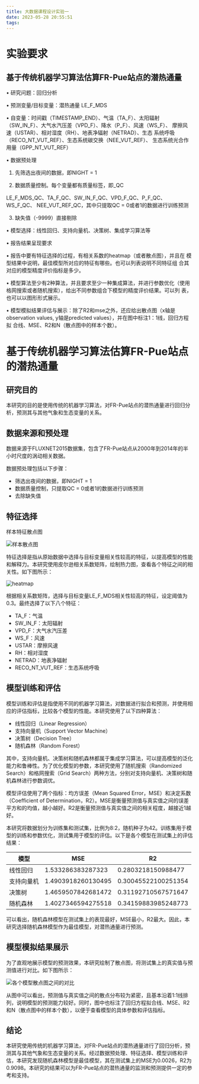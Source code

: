 ```yaml
---
title: 大数据课程设计实验一
date: 2023-05-28 20:55:51
tags:
---
```


# 实验要求

## 基于传统机器学习算法估算FR-Pue站点的潜热通量

• 研究问题：回归分析

• 预测变量/目标变量：潜热通量 LE_F_MDS

• 自变量：时间戳（TIMESTAMP_END）、气温（TA_F）、太阳辐射 （SW_IN_F）、大气水汽压差（VPD_F）、降水（P_F）、风速（WS_F）、 摩擦风速（USTAR）、相对湿度（RH）、地表净辐射（NETRAD）、生态 系统呼吸（RECO_NT_VUT_REF）、生态系统碳交换（NEE_VUT_REF）、 生态系统光合作用量（GPP_NT_VUT_REF）

• 数据预处理

1. 先筛选出夜间的数据，即NIGHT = 1

2. 数据质量控制。每个变量都有质量标签，即_QC

LE_F_MDS_QC、TA_F_QC、SW_IN_F_QC、VPD_F_QC、P_F_QC、WS_F_QC、 NEE_VUT_REF_QC，其中只提取QC = 0或者1的数据进行训练预测

3. 缺失值（-9999）直接剔除

• 模型选择：线性回归、支持向量机、决策树、集成学习算法等

• 报告结果呈现要求

• 报告中要有特征选择的过程，有相关系数的heatmap（或者散点图），并且在 模型结果中说明，最佳模型所对应的特征有哪些。也可以列表说明不同特征组 合其对应的模型精度评价指标是多少。

• 模型算法至少有2种算法，并且要求至少一种集成算法，并进行参数优化（使用 格网搜索或者随机搜索），给出不同参数组合下模型的精度评价结果。可以列 表，也可以以图形形式展示。

• 模型模拟结果评估与展示：除了R2和mse之外，还应给出散点图（x轴是 observation values, y轴是predicted values），并在图中标注1：1线，回归方程拟 合线、MSE、R2和N（散点图中的样本个数）。



# 基于传统机器学习算法估算FR-Pue站点的潜热通量

## 研究目的

本研究的目的是使用传统的机器学习算法，对FR-Pue站点的潜热通量进行回归分析，预测其与其他气象和生态变量的关系。

## 数据来源和预处理

数据来源于FLUXNET2015数据集，包含了FR-Pue站点从2000年到2014年的半小时尺度的涡动相关数据。

数据预处理包括以下步骤：

- 筛选出夜间的数据，即NIGHT = 1
- 数据质量控制，只提取QC = 0或者1的数据进行训练预测
- 去除缺失值

## 特征选择

样本特征散点图

![样本散点图](https://124newblog-1309411887.cos.ap-nanjing.myqcloud.com/images/202305290945685.png)

特征选择是指从原始数据中选择与目标变量相关性较高的特征，以提高模型的性能和解释力。本研究使用皮尔逊相关系数矩阵，绘制热力图，查看各个特征之间的相关性。如下图所示：

![heatmap](https://124newblog-1309411887.cos.ap-nanjing.myqcloud.com/images/202305290938723.png)

根据相关系数矩阵，选择与目标变量LE_F_MDS相关性较高的特征，设定阈值为0.3。最终选择了以下八个特征：

- TA_F：气温
- SW_IN_F：太阳辐射
- VPD_F：大气水汽压差
- WS_F：风速
- USTAR：摩擦风速
- RH：相对湿度
- NETRAD：地表净辐射
- RECO_NT_VUT_REF：生态系统呼吸

## 模型训练和评估

模型训练和评估是指使用不同的机器学习算法，对数据进行拟合和预测，并使用相应的评估指标，比较各个模型的性能。本研究使用了以下四种算法：

- 线性回归（Linear Regression）
- 支持向量机（Support Vector Machine）
- 决策树（Decision Tree）
- 随机森林（Random Forest）

其中，支持向量机、决策树和随机森林都属于集成学习算法，可以提高模型的泛化能力和鲁棒性。为了优化模型的参数，本研究使用了随机搜索（Randomized Search）和格网搜索（Grid Search）两种方法，分别对支持向量机、决策树和随机森林进行参数调优。

模型评估使用了两个指标：均方误差（Mean Squared Error，MSE）和决定系数（Coefficient of Determination，R2）。MSE是衡量预测值与真实值之间的误差平方和的均值，越小越好。R2是衡量预测值与真实值之间的相关程度，越接近1越好。

本研究将数据划分为训练集和测试集，比例为8:2，随机种子为42。训练集用于模型的训练和参数优化，测试集用于模型的评估。以下是各个模型在测试集上的评估结果：

| 模型       | MSE                | R2                  |
| ---------- | ------------------ | ------------------- |
| 线性回归   | 1.533286383287323  | 0.2803218150988477  |
| 支持向量机 | 1.4903918260130495 | 0.30045522100251354 |
| 决策树     | 1.4659507842681472 | 0.31192710567571647 |
| 随机森林   | 1.4027346594275518 | 0.34159883985248773 |

可以看出，随机森林模型在测试集上的表现最好，MSE最小，R2最大。因此，本研究选择随机森林模型作为最佳模型，对潜热通量进行预测。

## 模型模拟结果展示

为了直观地展示模型的预测效果，本研究绘制了散点图，将测试集上的真实值与预测值进行对比。如下图所示：

![各个模型散点图之间的对比](https://124newblog-1309411887.cos.ap-nanjing.myqcloud.com/images/202305290936147.png)

从图中可以看出，预测值与真实值之间的散点分布较为紧密，且基本沿着1:1线排列，说明模型的预测能力较好。同时，图中也标注了回归方程拟合线、MSE、R2和N（散点图中的样本个数），以便于查看模型的具体参数和评估指标。

## 结论

本研究使用传统的机器学习算法，对FR-Pue站点的潜热通量进行了回归分析，预测其与其他气象和生态变量的关系。经过数据预处理、特征选择、模型训练和评估，本研究发现随机森林模型是最佳模型，其在测试集上的MSE为0.0026，R2为0.9098。本研究的结果可以为FR-Pue站点的潜热通量的监测和预测提供一定的参考和支持。



